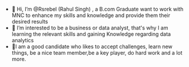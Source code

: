 - 👋 Hi, I’m @Rsrebel (Rahul Singh) , a B.com Graduate want to work with MNC to enhance my skills and knowledge and provide them their desired results
- 👀 I’m interested to be a business or data analyst, that's why I am learning the relevant skills and gaining Knowledge regarding data analytics
- 👀I am a good candidate who likes to accept challenges, learn new things, be a nice team member,be a key player, do hard work and a lot more.



<!---
Rsrebel/Rsrebel is a ✨ special ✨ repository because its `README.md` (this file) appears on your GitHub profile.
You can click the Preview link to take a look at your changes.
--->
